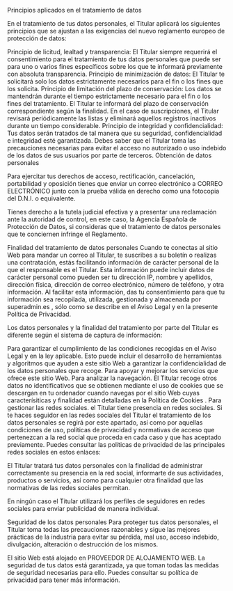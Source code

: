 Principios aplicados en el tratamiento de datos

En el tratamiento de tus datos personales, el Titular aplicará los siguientes principios que se ajustan a las exigencias del nuevo reglamento europeo de protección de datos:

Principio de licitud, lealtad y transparencia: El Titular siempre requerirá el consentimiento para el tratamiento de tus datos personales que puede ser para uno o varios fines específicos sobre los que te informará previamente con absoluta transparencia.
Principio de minimización de datos: El Titular te solicitará solo los datos estrictamente necesarios para el fin o los fines que los solicita.
Principio de limitación del plazo de conservación: Los datos se mantendrán durante el tiempo estrictamente necesario para el fin o los fines del tratamiento.
El Titular te informará del plazo de conservación correspondiente según la finalidad. En el caso de suscripciones, el Titular revisará periódicamente las listas y eliminará aquellos registros inactivos durante un tiempo considerable.
Principio de integridad y confidencialidad: Tus datos serán tratados de tal manera que su seguridad, confidencialidad e integridad esté garantizada. Debes saber que el Titular toma las precauciones necesarias para evitar el acceso no autorizado o uso indebido de los datos de sus usuarios por parte de terceros.
Obtención de datos personales

Para ejercitar tus derechos de acceso, rectificación, cancelación, portabilidad y oposición tienes que enviar un correo electrónico a CORREO ELECTRÓNICO junto con la prueba válida en derecho como una fotocopia del D.N.I. o equivalente.

Tienes derecho a la tutela judicial efectiva y a presentar una reclamación ante la autoridad de control, en este caso, la Agencia Española de Protección de Datos, si consideras que el tratamiento de datos personales que te conciernen infringe el Reglamento.

Finalidad del tratamiento de datos personales
Cuando te conectas al sitio Web para mandar un correo al Titular, te suscribes a su boletín o realizas una contratación, estás facilitando información de carácter personal de la que el responsable es el Titular. Esta información puede incluir datos de carácter personal como pueden ser tu dirección IP, nombre y apellidos, dirección física, dirección de correo electrónico, número de teléfono, y otra información. Al facilitar esta información, das tu consentimiento para que tu información sea recopilada, utilizada, gestionada y almacenada por superadmin.es , sólo como se describe en el Aviso Legal y en la presente Política de Privacidad.

Los datos personales y la finalidad del tratamiento por parte del Titular es diferente según el sistema de captura de información:


Para garantizar el cumplimiento de las condiciones recogidas en el Aviso Legal y en la ley aplicable. Esto puede incluir el desarrollo de herramientas y algoritmos que ayuden a este sitio Web a garantizar la confidencialidad de los datos personales que recoge.
Para apoyar y mejorar los servicios que ofrece este sitio Web.
Para analizar la navegación. El Titular recoge otros datos no identificativos que se obtienen mediante el uso de cookies que se descargan en tu ordenador cuando navegas por el sitio Web cuyas caracterísiticas y finalidad están detalladas en la Política de Cookies .
Para gestionar las redes sociales. el Titular tiene presencia en redes sociales. Si te haces seguidor en las redes sociales del Titular el tratamiento de los datos personales se regirá por este apartado, así como por aquellas condiciones de uso, políticas de privacidad y normativas de acceso que pertenezcan a la red social que proceda en cada caso y que has aceptado previamente.
Puedes consultar las políticas de privacidad de las principales redes sociales en estos enlaces:

El Titular tratará tus datos personales con la finalidad de administrar correctamente su presencia en la red social, informarte de sus actividades, productos o servicios, así como para cualquier otra finalidad que las normativas de las redes sociales permitan.

En ningún caso el Titular utilizará los perfiles de seguidores en redes sociales para enviar publicidad de manera individual.

Seguridad de los datos personales
Para proteger tus datos personales, el Titular toma todas las precauciones razonables y sigue las mejores prácticas de la industria para evitar su pérdida, mal uso, acceso indebido, divulgación, alteración o destrucción de los mismos.

El sitio Web está alojado en PROVEEDOR DE ALOJAMIENTO WEB. La seguridad de tus datos está garantizada, ya que toman todas las medidas de seguridad necesarias para ello. Puedes consultar su política de privacidad para tener más información.
